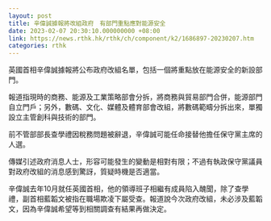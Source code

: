 ```yaml
---
layout: post
title: 辛偉誠據報將改組政府　有部門重點應對能源安全
date: 2023-02-07 20:30:10.000000000 +08:00
link: https://news.rthk.hk/rthk/ch/component/k2/1686897-20230207.htm
categories: rthk
---
```


英國首相辛偉誠據報將公布政府改組名單，包括一個將重點放在能源安全的新設部門。

報道指現時的商務、能源及工業策略部會分拆，將商務與貿易部門合併，能源部門自立門戶；另外，數碼、文化、媒體及體育部會改組，將數碼範疇分拆出來，單獨設立主管創科與技術的部門。

前不管部部長查學禮因稅務問題被辭退，辛偉誠可能任命接替他擔任保守黨主席的人選。

傳媒引述政府消息人士，形容可能發生的變動是相對有限；不過有執政保守黨議員對政府改組的消息感到驚訝，質疑時機是否適當。

辛偉誠去年10月就任英國首相，他的領導班子相繼有成員陷入醜聞，除了查學禮，副首相藍韜文被指在職場欺凌下屬受查。報道說今次政府改組，未必涉及藍韜文，因為辛偉誠希望等到相關調查有結果再做決定。

